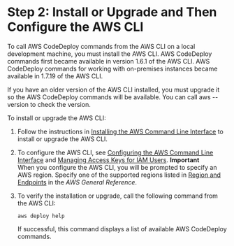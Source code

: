 # Step 2: Install or Upgrade and Then Configure the AWS CLI<a name="getting-started-configure-cli"></a>

To call AWS CodeDeploy commands from the AWS CLI on a local development machine, you must install the AWS CLI\. AWS CodeDeploy commands first became available in version 1\.6\.1 of the AWS CLI\. AWS CodeDeploy commands for working with on\-premises instances became available in 1\.7\.19 of the AWS CLI\. 

If you have an older version of the AWS CLI installed, you must upgrade it so the AWS CodeDeploy commands will be available\. You can call aws \-\-version to check the version\.

To install or upgrade the AWS CLI:

1. Follow the instructions in [Installing the AWS Command Line Interface](http://docs.aws.amazon.com/cli/latest/userguide/installing.html) to install or upgrade the AWS CLI\.

1. To configure the AWS CLI, see [Configuring the AWS Command Line Interface](http://docs.aws.amazon.com/cli/latest/userguide/cli-chap-getting-started.html) and [Managing Access Keys for IAM Users](http://docs.aws.amazon.com/IAM/latest/UserGuide/ManagingCredentials.html)\.
**Important**  
When you configure the AWS CLI, you will be prompted to specify an AWS region\. Specify one of the supported regions listed in [Region and Endpoints](http://docs.aws.amazon.com/general/latest/gr/rande.html#codedeploy_region) in the *AWS General Reference*\.

1. To verify the installation or upgrade, call the following command from the AWS CLI:

   ```
   aws deploy help
   ```

   If successful, this command displays a list of available AWS CodeDeploy commands\.